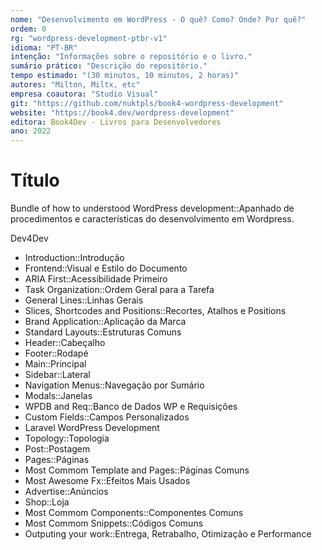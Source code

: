 ```yaml
---
nome: "Desenvolvimento em WordPress - O quê? Como? Onde? Por quê?"
ordem: 0
rg: "wordpress-development-ptbr-v1"
idioma: "PT-BR"
intenção: "Informações sobre o repositório e o livro."
sumário prático: "Descrição do repositório."
tempo estimado: "(30 minutos, 10 minutos, 2 horas)"
autores: "Milton, Miltx, etc"
empresa coautora: "Studio Visual"
git: "https://github.com/nuktpls/book4-wordpress-development"
website: "https://book4.dev/wordpress-development"
editora: Book4Dev - Livros para Desenvolvedores
ano: 2022
---
```


# Título

Bundle of how to understood WordPress development::Apanhado de procedimentos e características do desenvolvimento em Wordpress.

Dev4Dev

- Introduction::Introdução
- Frontend::Visual e Estilo do Documento
- ARIA First::Acessibilidade Primeiro
- Task Organization::Ordem Geral para a Tarefa
- General Lines::Linhas Gerais
- Slices, Shortcodes and Positions::Recortes, Atalhos e Positions
- Brand Application::Aplicação da Marca
- Standard Layouts::Estruturas Comuns
- Header::Cabeçalho
- Footer::Rodapé
- Main::Principal
- Sidebar::Lateral
- Navigation Menus::Navegação por Sumário
- Modals::Janelas
- WPDB and Req::Banco de Dados WP e Requisições
- Custom Fields::Campos Personalizados
- Laravel WordPress Development
- Topology::Topologia
- Post::Postagem
- Pages::Páginas
- Most Commom Template and Pages::Páginas Comuns
- Most Awesome Fx::Efeitos Mais Usados
- Advertise::Anúncios
- Shop::Loja
- Most Commom Components::Componentes Comuns
- Most Commom Snippets::Códigos Comuns
- Outputing your work::Entrega, Retrabalho, Otimização e Performance
